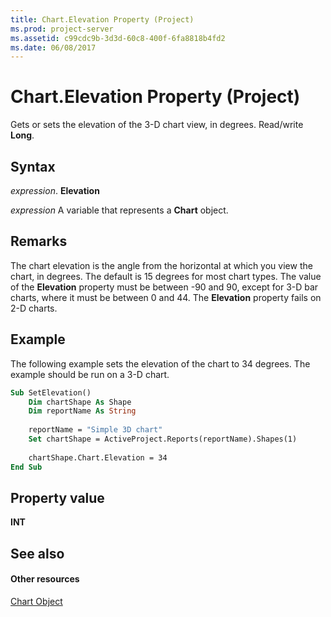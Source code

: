 ```yaml
---
title: Chart.Elevation Property (Project)
ms.prod: project-server
ms.assetid: c99cdc9b-3d3d-60c8-400f-6fa8818b4fd2
ms.date: 06/08/2017
---
```



# Chart.Elevation Property (Project)
Gets or sets the elevation of the 3-D chart view, in degrees. Read/write  **Long**.

## Syntax

 _expression_. **Elevation**

 _expression_ A variable that represents a **Chart** object.


## Remarks

The chart elevation is the angle from the horizontal at which you view the chart, in degrees. The default is 15 degrees for most chart types. The value of the  **Elevation** property must be between -90 and 90, except for 3-D bar charts, where it must be between 0 and 44. The **Elevation** property fails on 2-D charts.


## Example

The following example sets the elevation of the chart to 34 degrees. The example should be run on a 3-D chart.


```vb
Sub SetElevation()
    Dim chartShape As Shape
    Dim reportName As String
    
    reportName = "Simple 3D chart"
    Set chartShape = ActiveProject.Reports(reportName).Shapes(1)
    
    chartShape.Chart.Elevation = 34
End Sub
```


## Property value

 **INT**


## See also


#### Other resources


[Chart Object](Project.chart.md)
